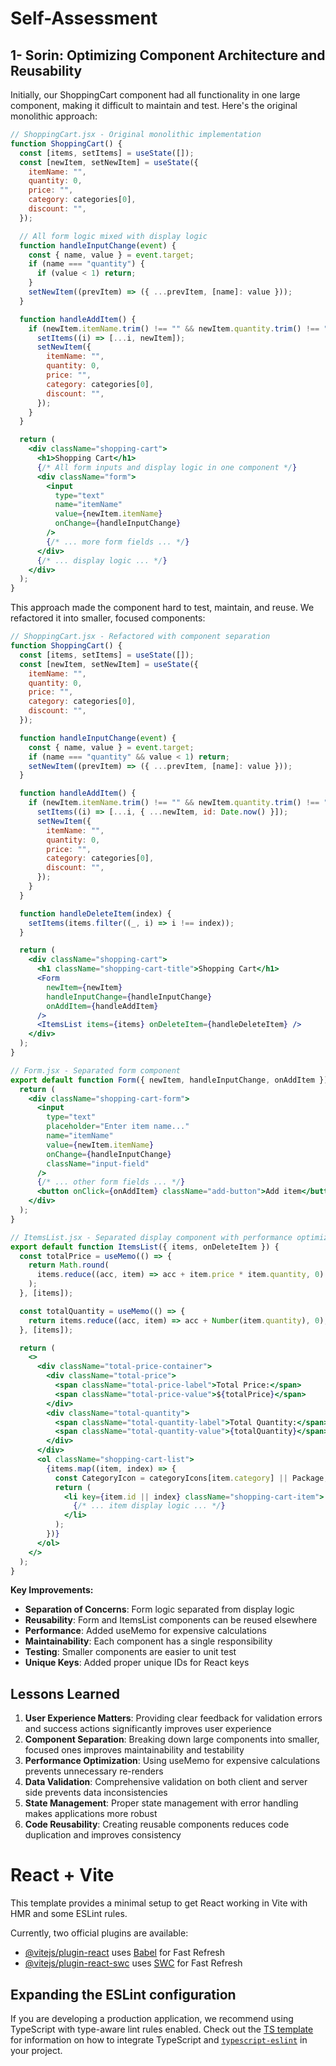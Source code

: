 # Self-Assessment

## 1- Sorin: Optimizing Component Architecture and Reusability

Initially, our ShoppingCart component had all functionality in one large component, making it difficult to maintain and test. Here's the original monolithic approach:

```jsx
// ShoppingCart.jsx - Original monolithic implementation
function ShoppingCart() {
  const [items, setItems] = useState([]);
  const [newItem, setNewItem] = useState({
    itemName: "",
    quantity: 0,
    price: "",
    category: categories[0],
    discount: "",
  });

  // All form logic mixed with display logic
  function handleInputChange(event) {
    const { name, value } = event.target;
    if (name === "quantity") {
      if (value < 1) return;
    }
    setNewItem((prevItem) => ({ ...prevItem, [name]: value }));
  }

  function handleAddItem() {
    if (newItem.itemName.trim() !== "" && newItem.quantity.trim() !== "") {
      setItems((i) => [...i, newItem]);
      setNewItem({
        itemName: "",
        quantity: 0,
        price: "",
        category: categories[0],
        discount: "",
      });
    }
  }

  return (
    <div className="shopping-cart">
      <h1>Shopping Cart</h1>
      {/* All form inputs and display logic in one component */}
      <div className="form">
        <input
          type="text"
          name="itemName"
          value={newItem.itemName}
          onChange={handleInputChange}
        />
        {/* ... more form fields ... */}
      </div>
      {/* ... display logic ... */}
    </div>
  );
}
```

This approach made the component hard to test, maintain, and reuse. We refactored it into smaller, focused components:

```jsx
// ShoppingCart.jsx - Refactored with component separation
function ShoppingCart() {
  const [items, setItems] = useState([]);
  const [newItem, setNewItem] = useState({
    itemName: "",
    quantity: 0,
    price: "",
    category: categories[0],
    discount: "",
  });

  function handleInputChange(event) {
    const { name, value } = event.target;
    if (name === "quantity" && value < 1) return;
    setNewItem((prevItem) => ({ ...prevItem, [name]: value }));
  }

  function handleAddItem() {
    if (newItem.itemName.trim() !== "" && newItem.quantity.trim() !== "") {
      setItems((i) => [...i, { ...newItem, id: Date.now() }]);
      setNewItem({
        itemName: "",
        quantity: 0,
        price: "",
        category: categories[0],
        discount: "",
      });
    }
  }

  function handleDeleteItem(index) {
    setItems(items.filter((_, i) => i !== index));
  }

  return (
    <div className="shopping-cart">
      <h1 className="shopping-cart-title">Shopping Cart</h1>
      <Form
        newItem={newItem}
        handleInputChange={handleInputChange}
        onAddItem={handleAddItem}
      />
      <ItemsList items={items} onDeleteItem={handleDeleteItem} />
    </div>
  );
}

// Form.jsx - Separated form component
export default function Form({ newItem, handleInputChange, onAddItem }) {
  return (
    <div className="shopping-cart-form">
      <input
        type="text"
        placeholder="Enter item name..."
        name="itemName"
        value={newItem.itemName}
        onChange={handleInputChange}
        className="input-field"
      />
      {/* ... other form fields ... */}
      <button onClick={onAddItem} className="add-button">Add item</button>
    </div>
  );
}

// ItemsList.jsx - Separated display component with performance optimization
export default function ItemsList({ items, onDeleteItem }) {
  const totalPrice = useMemo(() => {
    return Math.round(
      items.reduce((acc, item) => acc + item.price * item.quantity, 0)
    );
  }, [items]);

  const totalQuantity = useMemo(() => {
    return items.reduce((acc, item) => acc + Number(item.quantity), 0);
  }, [items]);

  return (
    <>
      <div className="total-price-container">
        <div className="total-price">
          <span className="total-price-label">Total Price:</span>
          <span className="total-price-value">${totalPrice}</span>
        </div>
        <div className="total-quantity">
          <span className="total-quantity-label">Total Quantity:</span>
          <span className="total-quantity-value">{totalQuantity}</span>
        </div>
      </div>
      <ol className="shopping-cart-list">
        {items.map((item, index) => {
          const CategoryIcon = categoryIcons[item.category] || Package;
          return (
            <li key={item.id || index} className="shopping-cart-item">
              {/* ... item display logic ... */}
            </li>
          );
        })}
      </ol>
    </>
  );
}
```

**Key Improvements:**

- **Separation of Concerns**: Form logic separated from display logic
- **Reusability**: Form and ItemsList components can be reused elsewhere
- **Performance**: Added useMemo for expensive calculations
- **Maintainability**: Each component has a single responsibility
- **Testing**: Smaller components are easier to unit test
- **Unique Keys**: Added proper unique IDs for React keys

## Lessons Learned

1. **User Experience Matters**: Providing clear feedback for validation errors and success actions significantly improves user experience
2. **Component Separation**: Breaking down large components into smaller, focused ones improves maintainability and testability
3. **Performance Optimization**: Using useMemo for expensive calculations prevents unnecessary re-renders
4. **Data Validation**: Comprehensive validation on both client and server side prevents data inconsistencies
5. **State Management**: Proper state management with error handling makes applications more robust
6. **Code Reusability**: Creating reusable components reduces code duplication and improves consistency

# React + Vite

This template provides a minimal setup to get React working in Vite with HMR and some ESLint rules.

Currently, two official plugins are available:

- [@vitejs/plugin-react](https://github.com/vitejs/vite-plugin-react/blob/main/packages/plugin-react) uses [Babel](https://babeljs.io/) for Fast Refresh
- [@vitejs/plugin-react-swc](https://github.com/vitejs/vite-plugin-react/blob/main/packages/plugin-react-swc) uses [SWC](https://swc.rs/) for Fast Refresh

## Expanding the ESLint configuration

If you are developing a production application, we recommend using TypeScript with type-aware lint rules enabled. Check out the [TS template](https://github.com/vitejs/vite/tree/main/packages/create-vite/template-react-ts) for information on how to integrate TypeScript and [`typescript-eslint`](https://typescript-eslint.io) in your project.
